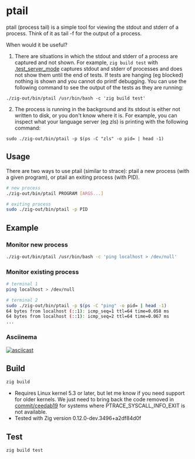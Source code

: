 # ptail

ptail (process tail) is a simple tool for viewing the stdout and stderr of a process.
Think of it as tail -f for the output of a process.

When would it be useful?

1. There are situations in which the stdout and stderr of a process are captured and not shown. For example, `zig build test` with [.test_server_mode](https://sourcegraph.com/github.com/ziglang/zig@b88ae8dbd84886d3b9b26509034720f755a0e28a/-/blob/lib/std/Build/Step/Compile.zig?L59:1-59:17) captures stdout and stderr of processes and does not show them until the end of tests.
If tests are hanging (eg blocked) nothing is shown and you cannot do printf debugging. You can use the following command to see the output of the tests as they are running:
```
./zig-out/bin/ptail /usr/bin/bash -c 'zig build test'
```

2. The process is running in the background and its stdout is either not written to disk, or you don't know where it is. For example, you can inspect what your language server (eg zls) is printing with the following command:
```
sudo ./zig-out/bin/ptail -p $(ps -C "zls" -o pid= | head -1)
```

## Usage

There are two ways to use ptail (similar to strace): ptail a new process (with a given program), or ptail an exiting process (with PID).

```bash
# new process
./zig-out/bin/ptail PROGRAM [ARGS...]
```

```bash
# exiting process
sudo ./zig-out/bin/ptail -p PID
```

## Example

### Monitor new process

```bash
./zig-out/bin/ptail /usr/bin/bash -c 'ping localhost > /dev/null'
```

### Monitor existing process

```bash
# terminal 1
ping localhost > /dev/null
```

```bash
# terminal 2
sudo ./zig-out/bin/ptail -p $(ps -C "ping" -o pid= | head -1)
64 bytes from localhost (::1): icmp_seq=1 ttl=64 time=0.058 ms
64 bytes from localhost (::1): icmp_seq=2 ttl=64 time=0.067 ms
...
```

### Asciinema

[![asciicast](https://asciinema.org/a/AnISVmtu2NVEs8ssFqQ8XVYEo.svg)](https://asciinema.org/a/AnISVmtu2NVEs8ssFqQ8XVYEo)

## Build

```bash
zig build
```

* Requires Linux kernel 5.3 or later, but let me know if you need support for older kernels. We just need to bring back the code removed in [commit/ceedab19](https://github.com/siadat/ptail/commit/ceedab194d6beddb7f01d3f6039261c3ec88db77?diff=split&w=1) for systems where PTRACE_SYSCALL_INFO_EXIT is not available.
* Tested with Zig version 0.12.0-dev.3496+a2df84d0f

## Test

```bash
zig build test
```

